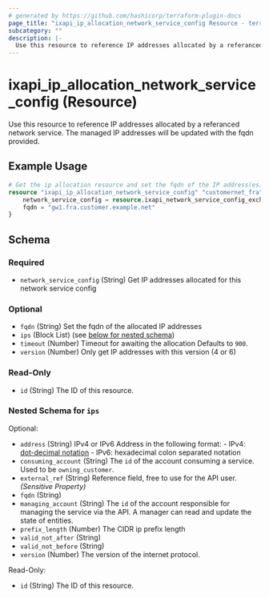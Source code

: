 ```yaml
---
# generated by https://github.com/hashicorp/terraform-plugin-docs
page_title: "ixapi_ip_allocation_network_service_config Resource - terraform-provider-ixapi"
subcategory: ""
description: |-
  Use this resource to reference IP addresses allocated by a referanced network service. The managed IP addresses will be updated with the fqdn provided.
---
```


# ixapi_ip_allocation_network_service_config (Resource)

Use this resource to reference IP addresses allocated by a referanced network service. The managed IP addresses will be updated with the fqdn provided.

## Example Usage

```terraform
# Get the ip allocation resource and set the fqdn of the IP address(es)
resource "ixapi_ip_allocation_network_service_config" "customernet_fra" {
    network_service_config = resource.ixapi_network_service_config_exchange_lan.customernet_fra.id
    fqdn = "gw1.fra.customer.example.net"
}
```

<!-- schema generated by tfplugindocs -->
## Schema

### Required

- `network_service_config` (String) Get IP addresses allocated for this network service config

### Optional

- `fqdn` (String) Set the fqdn of the allocated IP addresses
- `ips` (Block List) (see [below for nested schema](#nestedblock--ips))
- `timeout` (Number) Timeout for awaiting the allocation Defaults to `900`.
- `version` (Number) Only get IP addresses with this version (4 or 6)

### Read-Only

- `id` (String) The ID of this resource.

<a id="nestedblock--ips"></a>
### Nested Schema for `ips`

Optional:

- `address` (String) IPv4 or IPv6 Address in the following format: - IPv4: [dot-decimal notation](https://en.wikipedia.org/wiki/Dot-decimal_notation) - IPv6: hexadecimal colon separated notation
- `consuming_account` (String) The `id` of the account consuming a service.  Used to be `owning_customer`.
- `external_ref` (String) Reference field, free to use for the API user. *(Sensitive Property)*
- `fqdn` (String)
- `managing_account` (String) The `id` of the account responsible for managing the service via the API. A manager can read and update the state of entities.
- `prefix_length` (Number) The CIDR ip prefix length
- `valid_not_after` (String)
- `valid_not_before` (String)
- `version` (Number) The version of the internet protocol.

Read-Only:

- `id` (String) The ID of this resource.


